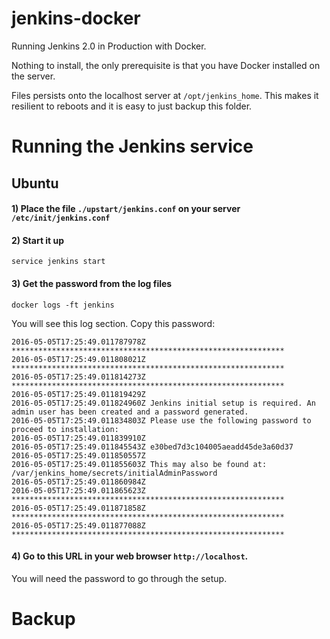 # jenkins-docker
Running Jenkins 2.0 in Production with Docker.  

Nothing to install, the only prerequisite is that you have Docker installed on the server.  

Files persists onto the localhost server at `/opt/jenkins_home`.  This makes it resilient to reboots and it is easy to just backup this folder.

# Running the Jenkins service

## Ubuntu

#### 1) Place the file `./upstart/jenkins.conf` on your server `/etc/init/jenkins.conf`

#### 2) Start it up
```
service jenkins start
```
#### 3) Get the password from the log files
```
docker logs -ft jenkins
```
You will see this log section.  Copy this password:

```
2016-05-05T17:25:49.011787978Z *************************************************************
2016-05-05T17:25:49.011808021Z *************************************************************
2016-05-05T17:25:49.011814273Z *************************************************************
2016-05-05T17:25:49.011819429Z
2016-05-05T17:25:49.011824960Z Jenkins initial setup is required. An admin user has been created and a password generated.
2016-05-05T17:25:49.011834803Z Please use the following password to proceed to installation:
2016-05-05T17:25:49.011839910Z
2016-05-05T17:25:49.011845543Z e30bed7d3c104005aeadd45de3a60d37
2016-05-05T17:25:49.011850557Z
2016-05-05T17:25:49.011855603Z This may also be found at: /var/jenkins_home/secrets/initialAdminPassword
2016-05-05T17:25:49.011860984Z
2016-05-05T17:25:49.011865623Z *************************************************************
2016-05-05T17:25:49.011871858Z *************************************************************
2016-05-05T17:25:49.011877088Z *************************************************************
```

#### 4) Go to this URL in your web browser `http://localhost`.  
You will need the password to go through the setup.

# Backup

